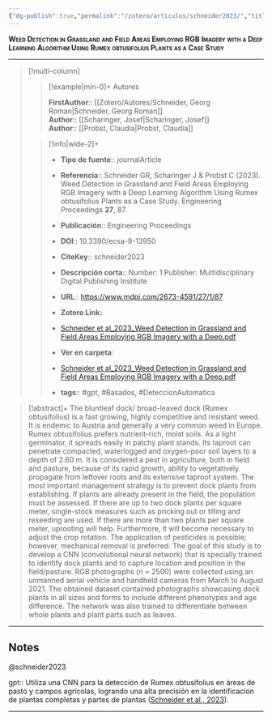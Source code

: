 ```yaml
---
{"dg-publish":true,"permalink":"/zotero/articulos/schneider2023/","title":"Weed Detection in Grassland and Field Areas Employing RGB Imagery with a Deep Learning Algorithm Using Rumex obtusifolius Plants as a Case Study","tags":["#zotero"]}
---
```



<span style="font-variant:small-caps; font-weight: bold;">Weed Detection in Grassland and Field Areas Employing RGB Imagery with a Deep Learning Algorithm Using Rumex obtusifolius Plants as a Case Study</span>

---


> [!multi-column]
>
>> [!example|min-0]+ Autores
>> 
>> **FirstAuthor**:: [[Zotero/Autores/Schneider, Georg Roman\|Schneider, Georg Roman]]  
>> **Author**:: [[Scharinger, Josef\|Scharinger, Josef]]  
>> **Author**:: [[Probst, Claudia\|Probst, Claudia]]  
 >
>
>> [!info|wide-2]+
>>
>> - **Tipo de fuente**:: journalArticle
>> - **Referencia**:: Schneider GR, Scharinger J & Probst C (2023). Weed Detection in Grassland and Field Areas Employing RGB Imagery with a Deep Learning Algorithm Using Rumex obtusifolius Plants as a Case Study. Engineering Proceedings **27**, 87.
>> - **Publicación**:: Engineering Proceedings
>> - **DOI**:: 10.3390/ecsa-9-13950
>> - **CiteKey**:: schneider2023
>> - **Descripción corta**:: Number: 1
Publisher: Multidisciplinary Digital Publishing Institute
>> - **URL**:: https://www.mdpi.com/2673-4591/27/1/87
>> - **Zotero Link:** 
>> - [Schneider et al_2023_Weed Detection in Grassland and Field Areas Employing RGB Imagery with a Deep.pdf](zotero://select/library/items/NFDUSUTV)
>>
>> - **Ver en carpeta**: 
>> - [Schneider et al_2023_Weed Detection in Grassland and Field Areas Employing RGB Imagery with a Deep.pdf](file://J:\OneDrive\Articulos\Schneider%20et%20al_2023_Weed%20Detection%20in%20Grassland%20and%20Field%20Areas%20Employing%20RGB%20Imagery%20with%20a%20Deep.pdf)
>> - **tags**:: #gpt, #Basados, #DeteccionAutomatica



> [!abstract]+ 
>The bluntleaf dock/ broad-leaved dock (Rumex obtusifolius) is a fast growing, highly competitive and resistant weed. It is endemic to Austria and generally a very common weed in Europe. Rumex obtusifolius prefers nutrient-rich, moist soils. As a light germinator, it spreads easily in patchy plant stands. Its taproot can penetrate compacted, waterlogged and oxygen-poor soil layers to a depth of 2.60 m. It is considered a pest in agriculture, both in field and pasture, because of its rapid growth, ability to vegetatively propagate from leftover roots and its extensive taproot system. The most important management strategy is to prevent dock plants from establishing. If plants are already present in the field, the population must be assessed. If there are up to two dock plants per square meter, single-stock measures such as pricking out or tilling and reseeding are used. If there are more than two plants per square meter, uprooting will help. Furthermore, it will become necessary to adjust the crop rotation. The application of pesticides is possible; however, mechanical removal is preferred. The goal of this study is to develop a CNN (convolutional neural network) that is specially trained to identify dock plants and to capture location and position in the field/pasture. RGB photographs (n = 2500) were collected using an unmanned aerial vehicle and handheld cameras from March to August 2021. The obtained dataset contained photographs showcasing dock plants in all sizes and forms to include different phenotypes and age difference. The network was also trained to differentiate between whole plants and plant parts such as leaves.


--- 

## Notes

@schneider2023

gpt:: Utiliza una CNN para la detección de Rumex obtusifolius en áreas de pasto y campos agrícolas, logrando una alta precisión en la identificación de plantas completas y partes de plantas ([Schneider et al., 2023](zotero://select/library/items/W9YJ86K5)).






---







